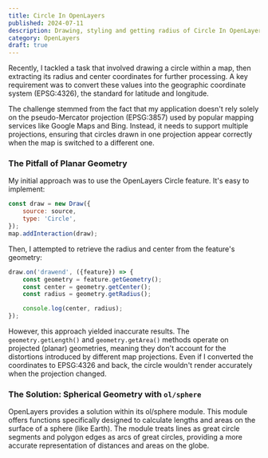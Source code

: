 ```yaml
---
title: Circle In OpenLayers
published: 2024-07-11
description: Drawing, styling and getting radius of Circle In OpenLayers
category: OpenLayers
draft: true
---
```


Recently, I tackled a task that involved drawing a circle within a map, then extracting its radius and center coordinates for further processing. A key requirement was to convert these values into the geographic coordinate system (EPSG:4326), the standard for latitude and longitude.

The challenge stemmed from the fact that my application doesn't rely solely on the pseudo-Mercator projection (EPSG:3857) used by popular mapping services like Google Maps and Bing. Instead, it needs to support multiple projections, ensuring that circles drawn in one projection appear correctly when the map is switched to a different one.

### The Pitfall of Planar Geometry

My initial approach was to use the OpenLayers Circle feature. It's easy to implement:

```js
const draw = new Draw({
    source: source,
    type: 'Circle',
});
map.addInteraction(draw);
```

Then, I attempted to retrieve the radius and center from the feature's geometry:

```js
draw.on('drawend', ({feature}) => {
    const geometry = feature.getGeometry();
    const center = geometry.getCenter();
    const radius = geometry.getRadius();

    console.log(center, radius);
});
```

However, this approach yielded inaccurate results. The `geometry.getLength()` and `geometry.getArea()` methods operate on projected (planar) geometries, meaning they don't account for the distortions introduced by different map projections.  Even if I converted the coordinates to EPSG:4326 and back, the circle wouldn't render accurately when the projection changed.


### The Solution: Spherical Geometry with `ol/sphere`

OpenLayers provides a solution within its ol/sphere module. This module offers functions specifically designed to calculate lengths and areas on the surface of a sphere (like Earth).  The module treats lines as great circle segments and polygon edges as arcs of great circles, providing a more accurate representation of distances and areas on the globe.
